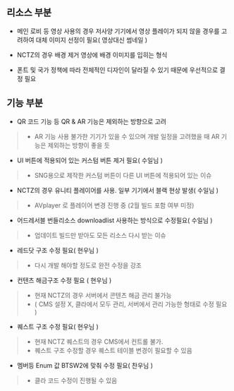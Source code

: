 ## 리소스 부분
- 메인 로비 등 영상 사용의 경우 저사양 기기에서 영상 플레이가 되지 않을 경우를 고려하여 대체 이미지 선정이 필요( 영상대신 썸네일 )

- NCTZ의 경우 배경 제거 영상에 배경 이미지를 입히는 형식

- 폰트 및 국가 정책에 따라 전체적인 디자인이 달라질 수 있기 때문에 우선적으로 결정 필요


## 기능 부분
- QR 코드 기능 등 QR & AR 기능은 제외하는 방향으로 고려
> 	- AR 기능 사용 불가한 기기가 있을 수 있으며 개발 일정을 고려했을 때 AR 기능은 제외하는 방향이 좋을 듯
>
- UI 버튼에 적용되어 있는 커스텀 버튼 제거 필요( 수일님 )
> 	- SNG용으로 제작한 커스텀 버튼이 다른 UI 버튼에 적용되어 있는 이슈

- NCTZ의 경우 유니티 플레이어를 사용. 일부 기기에서 블랙 현상 발생( 수일님 )
> 	- AVplayer 로 플레이어 변경 진행 중 (2월 빌드 포함 여부 미정)

- 어드레서블 번들리소스 downloadlist 사용하는 방식으로 수정필요( 수일님 )
> 	- 업데이트 빌드만 받아도 모든 리소스 다시 받는 이슈

- 레드닷 구조 수정 필요( 현우님 )
> 	- 다시 개발 해야할 정도로 완전 수정을 강조 
> 
- 컨텐츠 해금구조 수정 필요 ( 현우님 )
> 	- 현재 NCTZ의 경우 서버에서 콘텐츠 해금 관리 불가능 
> 	- ( CMS 설정 X, 클라에서 모두 관리, 서버에서 관리 가능한 형태로 수정 필요 )
> 
- 퀘스트 구조 수정 필요( 현우님 )
> 	- 현재 NCTZ 퀘스트의 경우 CMS에서 컨트롤 불가.
> 	- 퀘스트 구조 수정할 경우 퀘스트 테이블 변경이 필요할 수 있음

- 멤버등 Enum 값 BTSW2에 맞춰 수정 필요( 찬우님 )
> 	- 클라 코드 수정이 진행될 수 있음
